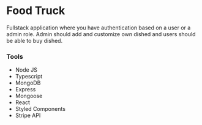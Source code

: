 # Food Truck

Fullstack application where you have authentication based on a user or a admin role.
Admin should add and customize own dished and users should be able to buy dished.

### Tools

* Node JS
* Typescript
* MongoDB
* Express
* Mongoose
* React
* Styled Components
* Stripe API

